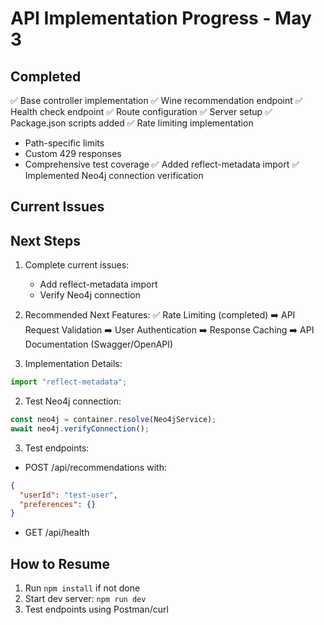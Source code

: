 # API Implementation Progress - May 3

## Completed
✅ Base controller implementation
✅ Wine recommendation endpoint
✅ Health check endpoint
✅ Route configuration
✅ Server setup
✅ Package.json scripts added
✅ Rate limiting implementation
  - Path-specific limits
  - Custom 429 responses
  - Comprehensive test coverage
✅ Added reflect-metadata import
✅ Implemented Neo4j connection verification

## Current Issues

## Next Steps
1. Complete current issues:
   - Add reflect-metadata import
   - Verify Neo4j connection

2. Recommended Next Features:
   ✅ Rate Limiting (completed)
   ➡️ API Request Validation
   ➡️ User Authentication
   ➡️ Response Caching
   ➡️ API Documentation (Swagger/OpenAPI)

3. Implementation Details:
```ts
import "reflect-metadata";
```

2. Test Neo4j connection:
```ts
const neo4j = container.resolve(Neo4jService);
await neo4j.verifyConnection();
```

3. Test endpoints:
- POST /api/recommendations with:
```json
{
  "userId": "test-user",
  "preferences": {}
}
```
- GET /api/health

## How to Resume
1. Run `npm install` if not done
2. Start dev server: `npm run dev`
3. Test endpoints using Postman/curl
